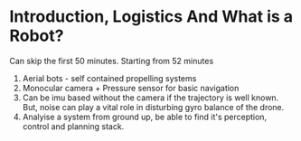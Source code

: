 # Introduction, Logistics And What is a Robot?
Can skip the first 50 minutes.
Starting from 52 minutes
1. Aerial bots - self contained propelling systems
2. Monocular camera + Pressure sensor for basic navigation
3. Can be imu based without the camera if the trajectory is well known. But, noise can play a vital role in disturbing gyro balance of the drone.
4. Analyise a system from ground up, be able to find it's perception, control and planning stack.